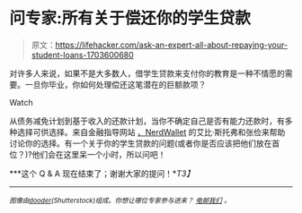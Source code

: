# 问专家:所有关于偿还你的学生贷款

> 原文：<https://lifehacker.com/ask-an-expert-all-about-repaying-your-student-loans-1703600680>

对许多人来说，如果不是大多数人，借学生贷款来支付你的教育是一种不情愿的需要。一旦你毕业，你如何处理偿还这笔潜在的巨额款项？

Watch

从债务减免计划到基于收入的还款计划，当你不确定自己是否有能力还款时，有多种选择可供选择。来自金融指导网站 [、NerdWallet](http://www.nerdwallet.com/) 的艾比·斯托弗和张俭来帮助讨论你的选择。有一个关于你的学生贷款的问题(或者你是否应该把他们放在首位？)?他们会在这里呆一个小时，所以问吧！

***这个 Q & A 现在结束了；谢谢大家的提问！**T3】*

* * *

<small>*图像由*</small>[<small>*dooder*</small>](http://www.shutterstock.com/pic-210355270/stock-vector-student-debt.html)<small>*(Shutterstock)组成。你想让哪位专家参与进来？*</small> [<small>*电邮我们*</small>](mailto:andy@lifehacker.com) <small>*。*</small>